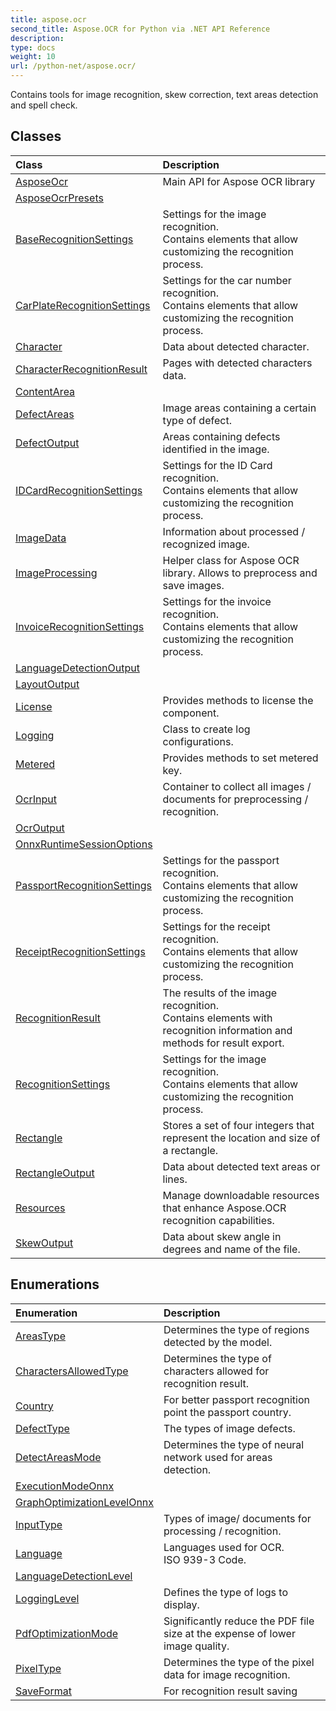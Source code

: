 ```yaml
---
title: aspose.ocr
second_title: Aspose.OCR for Python via .NET API Reference
description: 
type: docs
weight: 10
url: /python-net/aspose.ocr/
---
```



Contains tools for image recognition, skew correction, text areas detection and spell check.

## Classes
| Class | Description |
| :- | :- |
|[AsposeOcr](/ocr/python-net/aspose.ocr/asposeocr/)|Main API for Aspose OCR library|
|[AsposeOcrPresets](/ocr/python-net/aspose.ocr/asposeocrpresets/)||
|[BaseRecognitionSettings](/ocr/python-net/aspose.ocr/baserecognitionsettings/)|Settings for the image recognition.<br/>            Contains elements that allow customizing the recognition process.|
|[CarPlateRecognitionSettings](/ocr/python-net/aspose.ocr/carplaterecognitionsettings/)|Settings for the car number recognition.<br/>            Contains elements that allow customizing the recognition process.|
|[Character](/ocr/python-net/aspose.ocr/character/)|Data about detected character.|
|[CharacterRecognitionResult](/ocr/python-net/aspose.ocr/characterrecognitionresult/)|Pages with detected characters data.|
|[ContentArea](/ocr/python-net/aspose.ocr/contentarea/)||
|[DefectAreas](/ocr/python-net/aspose.ocr/defectareas/)|Image areas containing a certain type of defect.|
|[DefectOutput](/ocr/python-net/aspose.ocr/defectoutput/)|Areas containing defects identified in the image.|
|[IDCardRecognitionSettings](/ocr/python-net/aspose.ocr/idcardrecognitionsettings/)|Settings for the ID Card recognition.<br/>            Contains elements that allow customizing the recognition process.|
|[ImageData](/ocr/python-net/aspose.ocr/imagedata/)|Information about processed / recognized image.|
|[ImageProcessing](/ocr/python-net/aspose.ocr/imageprocessing/)|Helper class for Aspose OCR library. Allows to preprocess and save images.|
|[InvoiceRecognitionSettings](/ocr/python-net/aspose.ocr/invoicerecognitionsettings/)|Settings for the invoice recognition.<br/>            Contains elements that allow customizing the recognition process.|
|[LanguageDetectionOutput](/ocr/python-net/aspose.ocr/languagedetectionoutput/)||
|[LayoutOutput](/ocr/python-net/aspose.ocr/layoutoutput/)||
|[License](/ocr/python-net/aspose.ocr/license/)|Provides methods to license the component.|
|[Logging](/ocr/python-net/aspose.ocr/logging/)|Class to create log configurations.|
|[Metered](/ocr/python-net/aspose.ocr/metered/)|Provides methods to set metered key.|
|[OcrInput](/ocr/python-net/aspose.ocr/ocrinput/)|Container to collect all images / documents for preprocessing / recognition.|
|[OcrOutput](/ocr/python-net/aspose.ocr/ocroutput/)||
|[OnnxRuntimeSessionOptions](/ocr/python-net/aspose.ocr/onnxruntimesessionoptions/)||
|[PassportRecognitionSettings](/ocr/python-net/aspose.ocr/passportrecognitionsettings/)|Settings for the passport recognition.<br/>            Contains elements that allow customizing the recognition process.|
|[ReceiptRecognitionSettings](/ocr/python-net/aspose.ocr/receiptrecognitionsettings/)|Settings for the receipt recognition.<br/>            Contains elements that allow customizing the recognition process.|
|[RecognitionResult](/ocr/python-net/aspose.ocr/recognitionresult/)|The results of the image recognition.<br/>            Contains elements with recognition information and methods for result export.|
|[RecognitionSettings](/ocr/python-net/aspose.ocr/recognitionsettings/)|Settings for the image recognition.<br/>            Contains elements that allow customizing the recognition process.|
|[Rectangle](/ocr/python-net/aspose.ocr/rectangle/)|Stores a set of four integers that represent the location and size of a rectangle.|
|[RectangleOutput](/ocr/python-net/aspose.ocr/rectangleoutput/)|Data about detected text areas or lines.|
|[Resources](/ocr/python-net/aspose.ocr/resources/)|Manage downloadable resources that enhance Aspose.OCR recognition capabilities.|
|[SkewOutput](/ocr/python-net/aspose.ocr/skewoutput/)|Data about skew angle in degrees and name of the file.|
## Enumerations
| Enumeration | Description |
| :- | :- |
|[AreasType](/ocr/python-net/aspose.ocr/areastype/)|Determines the type of regions detected by the model.|
|[CharactersAllowedType](/ocr/python-net/aspose.ocr/charactersallowedtype/)|Determines the type of characters allowed for recognition result.|
|[Country](/ocr/python-net/aspose.ocr/country/)|For better passport recognition point the passport country.|
|[DefectType](/ocr/python-net/aspose.ocr/defecttype/)|The types of image defects.|
|[DetectAreasMode](/ocr/python-net/aspose.ocr/detectareasmode/)|Determines the type of neural network used for areas detection.|
|[ExecutionModeOnnx](/ocr/python-net/aspose.ocr/executionmodeonnx/)||
|[GraphOptimizationLevelOnnx](/ocr/python-net/aspose.ocr/graphoptimizationlevelonnx/)||
|[InputType](/ocr/python-net/aspose.ocr/inputtype/)|Types of image/ documents for processing / recognition.|
|[Language](/ocr/python-net/aspose.ocr/language/)|Languages used for OCR.<br/>            ISO 939-3 Code.|
|[LanguageDetectionLevel](/ocr/python-net/aspose.ocr/languagedetectionlevel/)||
|[LoggingLevel](/ocr/python-net/aspose.ocr/logginglevel/)|Defines the type of logs to display.|
|[PdfOptimizationMode](/ocr/python-net/aspose.ocr/pdfoptimizationmode/)|Significantly reduce the PDF file size at the expense of lower image quality.|
|[PixelType](/ocr/python-net/aspose.ocr/pixeltype/)|Determines the type of the pixel data for image recognition.|
|[SaveFormat](/ocr/python-net/aspose.ocr/saveformat/)|For recognition result saving|
